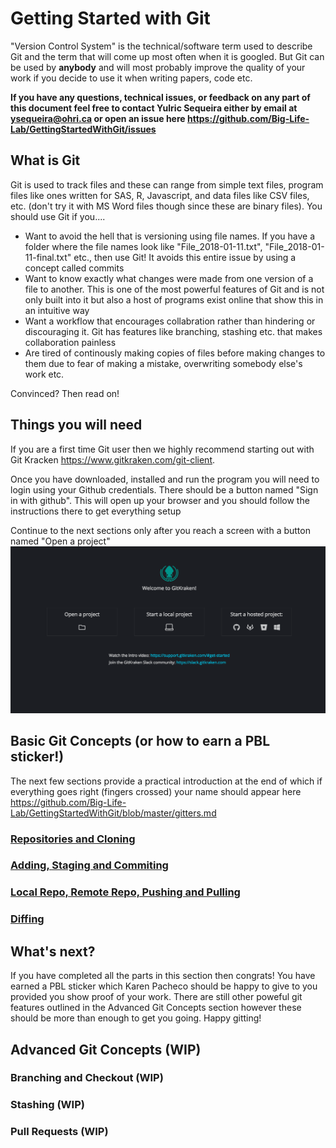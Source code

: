 # Getting Started with Git

"Version Control System" is the technical/software term used to describe Git and the term that will come up most often when it is googled. But Git can be used by **anybody** and will most probably improve the quality of your work if you decide to use it when writing papers, code etc.

**If you have any questions, technical issues, or feedback on any part of this document feel free to contact Yulric Sequeira either by email at ysequeira@ohri.ca or open an issue here https://github.com/Big-Life-Lab/GettingStartedWithGit/issues**

## What is Git

Git is used to track files and these can range from simple text files, program files like ones written for SAS, R, Javascript, and data files like CSV files, etc. (don't try it with MS Word files though since these are binary files). You should use Git if you....

- Want to avoid the hell that is versioning using file names. If you have a folder where the file names look like "File_2018-01-11.txt", "File_2018-01-11-final.txt" etc., then use Git! It avoids this entire issue by using a concept called commits
- Want to know exactly what changes were made from one version of a file to another. This is one of the most powerful features of Git and is not only built into it but also a host of programs exist online that show this in an intuitive way
- Want a workflow that encourages collabration rather than hindering or discouraging it. Git has features like branching, stashing etc. that makes collaboration painless
- Are tired of continously making copies of files before making changes to them due to fear of making a mistake, overwriting somebody else's work etc.

Convinced? Then read on!

## Things you will need

If you are a first time Git user then we highly recommend starting out with Git Kracken https://www.gitkraken.com/git-client.

Once you have downloaded, installed and run the program you will need to login using your Github credentials. There should be a button named "Sign in with github". This will open up your browser and you should follow the instructions there to get everything setup

Continue to the next sections only after you reach a screen with a button named "Open a project" ![](images/git-kracken-open-project.png)

## Basic Git Concepts (or how to earn a PBL sticker!)

The next few sections provide a practical introduction at the end of which if everything goes right (fingers crossed) your name should appear here https://github.com/Big-Life-Lab/GettingStartedWithGit/blob/master/gitters.md

### [Repositories and Cloning](repositories-and-cloning.md)

### [Adding, Staging and Commiting](adding-staging-commiting.md)

### [Local Repo, Remote Repo, Pushing and Pulling](local-remote-pushing-pulling.md)

### [Diffing](diffing.md)

## What's next?

If you have completed all the parts in this section then congrats! You have earned a PBL sticker which Karen Pacheco should be happy to give to you provided you show proof of your work. There are still other poweful git features outlined in the Advanced Git Concepts section however these should be more than enough to get you going. Happy gitting!

## Advanced Git Concepts (WIP)

### Branching and Checkout (WIP)

### Stashing (WIP)

### Pull Requests (WIP)
